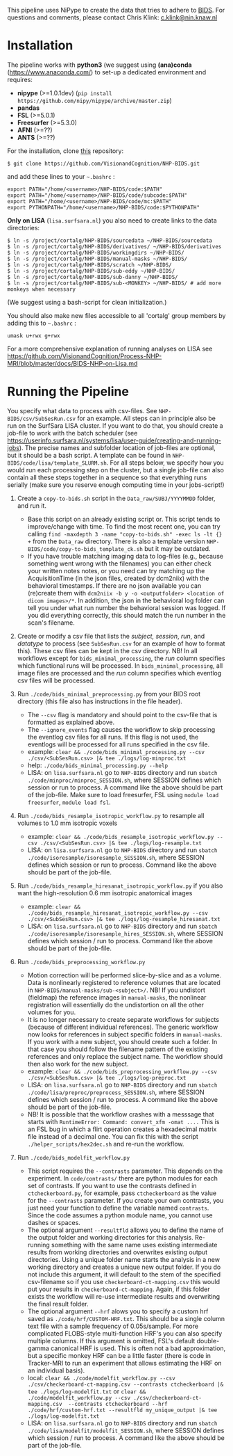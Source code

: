 This pipeline uses NiPype to create the data that tries to adhere to [BIDS](http://bids.neuroimaging.io). 
For questions and comments, please contact Chris Klink: c.klink@nin.knaw.nl

Installation
============

The pipeline works with **python3** (we suggest using **(ana)conda** (https://www.anaconda.com/) to set-up a dedicated environment
and requires:
* **nipype** (>=1.0.1dev) (`pip install https://github.com/nipy/nipype/archive/master.zip`)
* **pandas** 
* **FSL** (>=5.0.1)
* **Freesurfer** (>=5.3.0)
* **AFNI** (>=??)
* **ANTS** (>=??)

For the installation, clone [this](https://github.com/VisionandCognition/NHP-BIDS/) repository:

    $ git clone https://github.com/VisionandCognition/NHP-BIDS.git
    
and add these lines to your ``~.bashrc`` :

```
export PATH="/home/<username>/NHP-BIDS/code:$PATH"
export PATH="/home/<username>/NHP-BIDS/code/subcode:$PATH"
export PATH="/home/<username>/NHP-BIDS/code/mc:$PATH"
export PYTHONPATH="/home/<username>/NHP-BIDS/code:$PYTHONPATH"
``` 

**Only on LISA** (`lisa.surfsara.nl`) you also need to create links to the data directories:

    $ ln -s /project/cortalg/NHP-BIDS/sourcedata ~/NHP-BIDS/sourcedata
    $ ln -s /project/cortalg/NHP-BIDS/derivatives/ ~/NHP-BIDS/derivatives
    $ ln -s /project/cortalg/NHP-BIDS/workingdirs ~/NHP-BIDS/
    $ ln -s /project/cortalg/NHP-BIDS/manual-masks ~/NHP-BIDS/
    $ ln -s /project/cortalg/NHP-BIDS/scratch ~/NHP-BIDS/
    $ ln -s /project/cortalg/NHP-BIDS/sub-eddy ~/NHP-BIDS/
    $ ln -s /project/cortalg/NHP-BIDS/sub-danny ~/NHP-BIDS/
    $ ln -s /project/cortalg/NHP-BIDS/sub-<MONKEY> ~/NHP-BIDS/ # add more monkeys when necessary

(We suggest using a bash-script for clean initialization.)    

You should also make new files accessible to all 'cortalg' group members by adding this to ``~.bashrc`` :

```
umask u+rwx g+rwx
```

For a more comprehensive explanation of running analyses on LISA see https://github.com/VisionandCognition/Process-NHP-MRI/blob/master/docs/BIDS-NHP-on-Lisa.md


Running the Pipeline
====================

You specify what data to process with csv-files. See `NHP-BIDS/csv/SubSesRun.csv` for an example. All steps can in principle also be run on the SurfSara LISA cluster. If you want to do that, you should create a job-file to work with the batch scheduler (see https://userinfo.surfsara.nl/systems/lisa/user-guide/creating-and-running-jobs). The precise names and subfolder location of job-files are optional, but it should be a bash script. A template can be found in `NHP-BIDS/code/lisa/template_SLURM.sh`. For all steps below, we specify how you would run each processing step on the cluster, but a single job-file can also contain all these steps together in a sequence so that everything runs serially (make sure you reserve enough computing time in your jobs-script!)

1. Create a `copy-to-bids.sh` script in the `Data_raw/SUBJ/YYYYMMDD` folder, and run it.
   * Base this script on an already existing script or. This script tends to improve/change with time. To find the most recent one, you can try calling `find -maxdepth 3 -name "copy-to-bids.sh" -exec ls -lt {} +` from the `Data_raw` directory. There is also a template version `NHP-BIDS/code/copy-to-bids_template_ck.sh` but it may be outdated.
   * If you have trouble matching imaging data to log-files (e.g., because something went wrong with the filenames) you can either check your written notes notes, or you need can try matching up the AcquisitionTime (in the json files, created by dcm2niix) with the behavioral timestamps. If there are no json available you can (re)create them with `dcm2niix -b y -o <outputfolder> <location of dicom images>/*`. In addition, the json in the behavioral log folder can tell you under what run number the behavioral session was logged. If you did everything correctly, this should match the run number in the scan's filename.

2. Create or modify a csv file that lists the *subject, session*, *run*, and *datatype* to process (see `SubSesRun.csv` for an example of how to format this). These csv files can be kept in the csv directory. NB! In all workflows except for `bids_minimal_processing`, the *run* column specifies which functional runs will be processed. In `bids_minimal_processing`, all image files are processed and the *run* column specifies which eventlog csv files will be processed.

3. Run `./code/bids_minimal_preprocessing.py` from your BIDS root directory (this file also has instructions in the file header).
   * The `--csv` flag is mandatory and should point to the csv-file that is formatted as explained above.    
   * The `--ignore_events` flag causes the workflow to skip processing the eventlog csv files for all runs. If this flag is not used, the eventlogs will be processed for all runs specified in the csv file.
   * example: `clear && ./code/bids_minimal_processing.py --csv ./csv/<SubSesRun.csv> |& tee ./logs/log-minproc.txt`
   * help: `./code/bids_minimal_processing.py --help`
   * LISA: on `lisa.surfsara.nl` go to `NHP-BIDS` directory and run `sbatch ./code/minproc/minproc_SESSION.sh`, where SESSION defines which session or run to process. A command like the above should be part of the job-file. Make sure to load freesurfer, FSL using ``module load freesurfer``, ``module load fsl``.

4. Run `./code/bids_resample_isotropic_workflow.py` to resample all volumes to 1.0 mm isotropic voxels
   * example: `clear && ./code/bids_resample_isotropic_workflow.py --csv ./csv/<SubSesRun.csv> |& tee ./logs/log-resample.txt`
   * LISA: on `lisa.surfsara.nl` go to `NHP-BIDS` directory and run `sbatch ./code/isoresample/isoresample_SESSION.sh`, where SESSION defines which session or run to process. Command like the above should be part of the job-file.
   
5. Run `./code/bids_resample_hiresanat_isotropic_workflow.py` if you also want the high-resolution 0.6 mm isotropic anatomical images
   * example: `clear && ./code/bids_resample_hiresanat_isotropic_workflow.py --csv ./csv/<SubSesRun.csv> |& tee ./logs/log-resample_hiresanat.txt`
   * LISA: on `lisa.surfsara.nl` go to `NHP-BIDS` directory and run `sbatch ./code/isoresample/isoresample_hires_SESSION.sh`, where SESSION defines which session / run to process. Command like the above should be part of the job-file.

6. Run `./code/bids_preprocessing_workflow.py`
   * Motion correction will be performed slice-by-slice and as a volume. Data is nonlinearly registered to reference volumes that are located in `NHP-BIDS/manual-masks/sub-<subject>/`. NB! If you undistort (fieldmap) the reference images in `manual-masks`, the nonlinear registration will essentially do the undistortion on all the other volumes for you.
   * It is no longer necessary to create separate workflows for subjects (because of different individual references). The generic workflow now looks for references in subject specific folders in `manual-masks`. If you work with a new subject, you should create such a folder. In that case you should follow the filename pattern of the existing references and only replace the subject name. The workflow should then also work for the new subject.
   * example: `clear && ./code/bids_preprocessing_workflow.py --csv ./csv/<SubSesRun.csv> |& tee ./logs/log-preproc.txt`
   * LISA: on `lisa.surfsara.nl` go to `NHP-BIDS` directory and run `sbatch ./code/lisa/preproc/preprocess_SESSION.sh`, where SESSION defines which session / run to process. A command like the above should be part of the job-file.
   * NB! It is possible that the workflow crashes with a messsage that starts with `RuntimeError: Command: convert_xfm -omat ....` This is an FSL bug in which a flirt operation creates a hexadecimal matrix file instead of a decimal one. You can fix this with the script `./helper_scripts/hex2dec.sh` and re-run the workflow.

7. Run `./code/bids_modelfit_workflow.py`
   * This script requires the `--contrasts` parameter. This depends on the experiment. In `code/contrasts/` there are python modules for each set of contrasts. If you want to use the contrasts defined in `ctcheckerboard.py`, for example, pass `ctcheckerboard` as the value for the `--contrasts` parameter. If you create your own contrasts, you just need your function to define the variable named `contrasts`. Since the code assumes a python module name, you cannot use dashes or spaces.
   * The optional argument `--resultfld` allows you to define the name of the output folder and working directories for this analysis. Re-running something with the same name uses existing intermediate results from working directories and overwrites existing output directories. Using a unique folder name starts the analysis in a new working directory and creates a unique new output folder. If you do not include this argument, it will default to the stem of the specified csv-filename so if you use `checkerboard-ct-mapping.csv` this would put your results in `checkerboard-ct-mapping`. Again, if this folder exists the workflow will re-use intermediate results and overwriting the final result folder. 
   * The optional argument `--hrf` alows you to specify a custom hrf saved as `./code/hrf/CUSTOM-HRF.txt`. This should be a single column text file with a sample frequency of 0.05s/sample. For more complicated FLOBS-style multi-function HRF's you can also specify multiple columns. If this argument is omitted, FSL's default double-gamma canonical HRF is used. This is often not a bad approximation, but a specific monkey HRF can be a little faster (there is code in Tracker-MRI to run an experiment that allows estimating the HRF on an individual basis).
   * local: `clear && ./code/modelfit_workflow.py --csv ./csv/checkerboard-ct-mapping.csv --contrasts ctcheckerboard |& tee ./logs/log-modelfit.txt` or `clear && ./code/modelfit_workflow.py --csv ./csv/checkerboard-ct-mapping.csv  --contrasts ctcheckerboard --hrf ./code/hrf/custom-hrf.txt --resultfld my_unique_output |& tee ./logs/log-modelfit.txt`
   * LISA: on `lisa.surfsara.nl` go to `NHP-BIDS` directory and run `sbatch ./code/lisa/modelfit/modelfit_SESSION.sh`, where SESSION defines which session / run to process. A command like the above should be part of the job-file.
